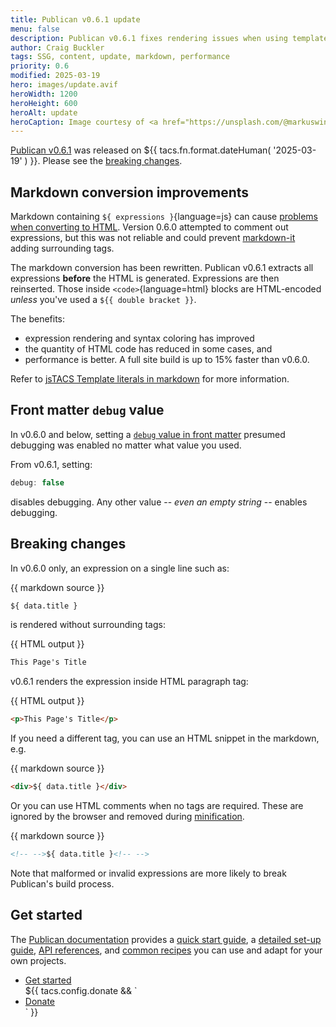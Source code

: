 ```yaml
---
title: Publican v0.6.1 update
menu: false
description: Publican v0.6.1 fixes rendering issues when using template literal expressions in markdown content.
author: Craig Buckler
tags: SSG, content, update, markdown, performance
priority: 0.6
modified: 2025-03-19
hero: images/update.avif
heroWidth: 1200
heroHeight: 600
heroAlt: update
heroCaption: Image courtesy of <a href="https://unsplash.com/@markuswinkler">Markus Winkler</a>
---
```


[Publican v0.6.1](https://www.npmjs.com/package/publican) was released on <time datetime="${{ tacs.fn.format.dateISO( '2025-03-19' ) }}">${{ tacs.fn.format.dateHuman( '2025-03-19' ) }}</time>. Please see the [breaking changes](#breaking-changes).


## Markdown conversion improvements

Markdown containing `${ expressions }`{language=js} can cause [problems when converting to HTML](--ROOT--news/publican-0.6.0-update/#markdown-conversion-complexities). Version 0.6.0 attempted to comment out expressions, but this was not reliable and could prevent [markdown-it](https://www.npmjs.com/package/markdown-it) adding surrounding tags.

The markdown conversion has been rewritten. Publican v0.6.1 extracts all expressions **before** the HTML is generated. Expressions are then reinserted. Those inside `<code>`{language=html} blocks are HTML-encoded *unless* you've used a <code>$&#123;&#123; double bracket &#125;&#125;</code>.

The benefits:

* expression rendering and syntax coloring has improved
* the quantity of HTML code has reduced in some cases, and
* performance is better. A full site build is up to 15% faster than v0.6.0.

Refer to [jsTACS Template literals in markdown](--ROOT--docs/setup/jstacs/#template-literals-in-markdown) for more information.


## Front matter `debug` value

In v0.6.0 and below, setting a [`debug` value in front matter](--ROOT--docs/reference/front-matter/#debug) presumed debugging was enabled no matter what value you used.

From v0.6.1, setting:

```js
debug: false
```

disables debugging. Any other value -- *even an empty string* -- enables debugging.


## Breaking changes

In v0.6.0 only, an expression on a single line such as:

{{ markdown source }}
```md
${ data.title }
```

is rendered without surrounding tags:

{{ HTML output }}
```html
This Page's Title
```

v0.6.1 renders the expression inside HTML paragraph tag:

{{ HTML output }}
```html
<p>This Page's Title</p>
```

If you need a different tag, you can use an HTML snippet in the markdown, e.g.

{{ markdown source }}
```md
<div>${ data.title }</div>
```

Or you can use HTML comments when no tags are required. These are ignored by the browser and removed during [minification](--ROOT--docs/reference/publican-options/#html-minification).

{{ markdown source }}
```md
<!-- -->${ data.title }<!-- -->
```

Note that malformed or invalid expressions are more likely to break Publican's build process.


## Get started

The [Publican documentation](--ROOT--docs/) provides a [quick start guide](--ROOT--docs/quickstart/concepts/), a [detailed set-up guide](--ROOT--docs/setup/content/), [API references](--ROOT--docs/reference/publican-options/), and [common recipes](--ROOT--docs/recipe/) you can use and adapt for your own projects.

<ul class="flexcenter">
  <li><a href="--ROOT--docs/quickstart/concepts/" class="button">Get started</a></li>
  ${{ tacs.config.donate && `<li><a href="${ tacs.config.donate }" class="button">Donate</a></li>` }}
</ul>
